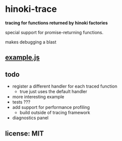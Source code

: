 # hinoki-trace

**tracing for functions returned by hinoki factories**

special support for promise-returning functions.

makes debugging a blast

## [example.js](example.js)

## todo

- register a different handler for each traced function
  - true just uses the default handler
- more interesting example
- tests ???
- add support for performance profiling
  - build outside of tracing framework
- diagnostics panel

## license: MIT
